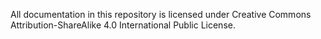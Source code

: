 All documentation in this repository is licensed under Creative Commons Attribution-ShareAlike 4.0 International Public License.
